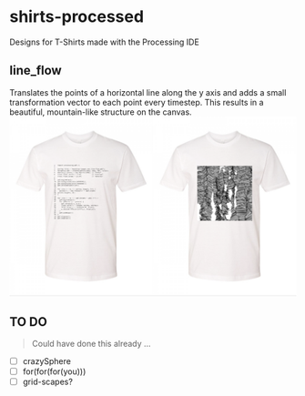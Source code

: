 # shirts-processed
Designs for T-Shirts made with the Processing IDE

## line_flow
Translates the points of a horizontal line along the y axis and adds a small transformation vector to each point every timestep. This results in a beautiful, mountain-like structure on the canvas. 
![line_flow](/line_flow/mockup.png)

## TO DO
> Could have done this already ...
- [ ] crazySphere
- [ ] for(for(for(you)))
- [ ] grid-scapes?
